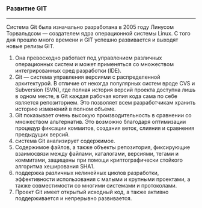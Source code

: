 ### Развитие GIT
___
Система Git была изначально разработана в 2005 году Линусом Торвальдсом — создателем ядра операционной системы Linux.
C того дня прошло много времени и GIT успешно развивается и выходят новые релизы GIT.

1. Она превосходно работает под управлением различных операционных систем и может применяться со множеством интегрированных сред разработки (IDE).
2. Git — система управления версиями с распределенной архитектурой. В отличие от некогда популярных систем вроде CVS и Subversion (SVN), где полная история версий проекта доступна лишь в одном месте, в Git каждая рабочая копия кода сама по себе является репозиторием. Это позволяет всем разработчикам хранить историю изменений в полном объеме.
3. Git показывает очень высокую производительность в сравнении со множеством альтернатив. Это возможно благодаря оптимизации процедур фиксации коммитов, создания веток, слияния и сравнения предыдущих версий.
4. система Git анализирует содержимое.
5. Содержимое файлов, а также объекты репозитория, фиксирующие взаимосвязи между файлами, каталогами, версиями, тегами и коммитами, защищены при помощи криптографически стойкого алгоритма хеширования SHA1.
6. поддержка различных нелинейных циклов разработки, эффективности использования с малыми и крупными проектами, а также совместимости со многими системами и протоколами.
7. Проект Git имеет открытый исходный код, а также активно поддерживается и непрерывно развивается.